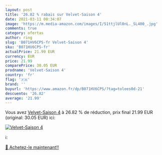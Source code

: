 ```yaml
---
layout: post
title: '26.82 % rabais sur Velvet-Saison 4'
date: 2021-03-11 00:34:07
image: 'https://m.media-amazon.com/images/I/51ttjlUl0nL._SL400_.jpg'
comments: true
category: ofertas
author: ring
slug: 'B071HV6CPS-fr Velvet-Saison 4'
sku: 'B071HV6CPS-fr'
actualPrice: 21.99 EUR
currency: EUR
price: 21.99
comparePrice: 30.05 EUR
prodname: 'Velvet-Saison 4'
country: 'fr'
flag: '🇫🇷'
brand: ''
buyurl: 'https://www.amazon.fr/dp/B071HV6CPS/?tag=tolees0d-21'
descuento: '26.82'
average: '21.99'
---
```


Vous avez [Velvet-Saison 4](https://www.amazon.fr/dp/B071HV6CPS/?tag=tolees0d-21)  à  26.82 % de réduction, prix final  21.99 EUR (original: 30.05 EUR) ici:

[![Velvet-Saison 4](https://m.media-amazon.com/images/I/51ttjlUl0nL._SL400_.jpg)](https://www.amazon.fr/dp/B071HV6CPS/?tag=tolees0d-21)

ℹ️:


[🛒 Achetez-le maintenant!!](https://www.amazon.fr/dp/B071HV6CPS/?tag=tolees0d-21)
